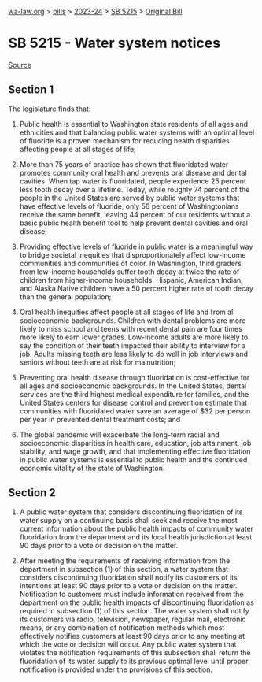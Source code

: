 [wa-law.org](/) > [bills](/bills/) > [2023-24](/bills/2023-24) > [SB 5215](/bills/2023-24/sb/5215/) > [Original Bill](/bills/2023-24/sb/5215/1/)

# SB 5215 - Water system notices

[Source](http://lawfilesext.leg.wa.gov/biennium/2023-24/Pdf/Bills/Senate%20Bills/5215.pdf)

## Section 1
The legislature finds that:

1. Public health is essential to Washington state residents of all ages and ethnicities and that balancing public water systems with an optimal level of fluoride is a proven mechanism for reducing health disparities affecting people at all stages of life;

2. More than 75 years of practice has shown that fluoridated water promotes community oral health and prevents oral disease and dental cavities. When tap water is fluoridated, people experience 25 percent less tooth decay over a lifetime. Today, while roughly 74 percent of the people in the United States are served by public water systems that have effective levels of fluoride, only 56 percent of Washingtonians receive the same benefit, leaving 44 percent of our residents without a basic public health benefit tool to help prevent dental cavities and oral disease;

3. Providing effective levels of fluoride in public water is a meaningful way to bridge societal inequities that disproportionately affect low-income communities and communities of color. In Washington, third graders from low-income households suffer tooth decay at twice the rate of children from higher-income households. Hispanic, American Indian, and Alaska Native children have a 50 percent higher rate of tooth decay than the general population;

4. Oral health inequities affect people at all stages of life and from all socioeconomic backgrounds. Children with dental problems are more likely to miss school and teens with recent dental pain are four times more likely to earn lower grades. Low-income adults are more likely to say the condition of their teeth impacted their ability to interview for a job. Adults missing teeth are less likely to do well in job interviews and seniors without teeth are at risk for malnutrition;

5. Preventing oral health disease through fluoridation is cost-effective for all ages and socioeconomic backgrounds. In the United States, dental services are the third highest medical expenditure for families, and the United States centers for disease control and prevention estimate that communities with fluoridated water save an average of $32 per person per year in prevented dental treatment costs; and

6. The global pandemic will exacerbate the long-term racial and socioeconomic disparities in health care, education, job attainment, job stability, and wage growth, and that implementing effective fluoridation in public water systems is essential to public health and the continued economic vitality of the state of Washington.

## Section 2
1. A public water system that considers discontinuing fluoridation of its water supply on a continuing basis shall seek and receive the most current information about the public health impacts of community water fluoridation from the department and its local health jurisdiction at least 90 days prior to a vote or decision on the matter.

2. After meeting the requirements of receiving information from the department in subsection (1) of this section, a water system that considers discontinuing fluoridation shall notify its customers of its intentions at least 90 days prior to a vote or decision on the matter. Notification to customers must include information received from the department on the public health impacts of discontinuing fluoridation as required in subsection (1) of this section. The water system shall notify its customers via radio, television, newspaper, regular mail, electronic means, or any combination of notification methods which most effectively notifies customers at least 90 days prior to any meeting at which the vote or decision will occur. Any public water system that violates the notification requirements of this subsection shall return the fluoridation of its water supply to its previous optimal level until proper notification is provided under the provisions of this section.
